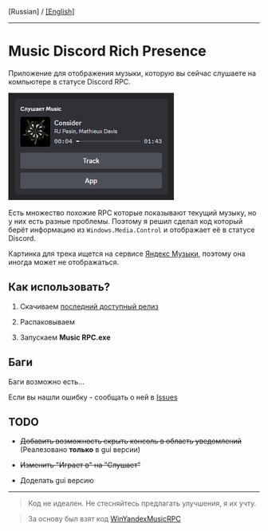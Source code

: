﻿[Russian] / [[English]](https://github.com/KOTOKOPOLb/Music-RPC/blob/master/README_en.md)

------------

# Music Discord Rich Presence

Приложение для отображения музыки, которую вы сейчас слушаете на компьютере в статусе Discord RPC.

![image](https://github.com/KOTOKOPOLb/Music-RPC/blob/master/images/screen.png)

Есть множество похожие RPC которые показывают текущий музыку, но у них есть разные проблемы. Поэтому я решил сделал код который берёт информацию из `Windows.Media.Control` и отображает её в статусе Discord.

Картинка для трека ищется на сервисе [Яндекс Музыки](https://music.yandex.ru/), поэтому она иногда может не отображаться.

## Как использовать?

1. Скачиваем [последний доступный релиз](https://github.com/KOTOKOPOLb/Music-RPC/releases)

2. Распаковываем

3. Запускаем **Music RPC.exe**

## Баги

Баги возможно есть... 

Если вы нашли ошибку - сообщать о ней в [Issues](https://github.com/KOTOKOPOLb/Music-RPC/issues)

## TODO

- ~~Добавить возможность скрыть консоль в область уведомлений~~ (Реалезовано **только** в gui версии)

- ~~Изменить "Играет в" на "Слушает"~~

- Доделать gui версию

------------

>Код не идеален. Не стесняйтесь предлагать улучшения, я их учту.

>За основу был взят код [WinYandexMusicRPC](https://github.com/FozerG/WinYandexMusicRPC)  
